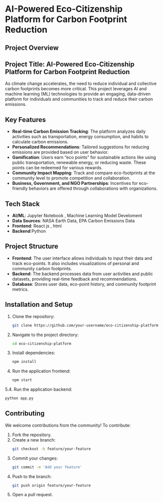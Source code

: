 
# AI-Powered Eco-Citizenship Platform for Carbon Footprint Reduction

## Project Overview

## Project Title: AI-Powered Eco-Citizenship Platform for Carbon Footprint Reduction

As climate change accelerates, the need to reduce individual and collective carbon footprints becomes more critical. This project leverages AI and machine learning (ML) technologies to provide an engaging, data-driven platform for individuals and communities to track and reduce their carbon emissions.

## Key Features

- **Real-time Carbon Emission Tracking**: The platform analyzes daily activities such as transportation, energy consumption, and habits to calculate carbon emissions.
- **Personalized Recommendations**: Tailored suggestions for reducing emissions are provided based on user behavior.
- **Gamification**: Users earn “eco points” for sustainable actions like using public transportation, renewable energy, or reducing waste. These points can be redeemed for various rewards.
- **Community Impact Mapping**: Track and compare eco-footprints at the community level to promote competition and collaboration.
- **Business, Government, and NGO Partnerships**: Incentives for eco-friendly behaviors are offered through collaborations with organizations.

## Tech Stack

- **AI/ML**: Jupyter Notebook , Machine Learning Model Develoment 
- **Data Sources**: NASA Earth Data, EPA Carbon Emissions Data
- **Frontend**: React js , html
- **Backend**:Python
  
## Project Structure

- **Frontend**: The user interface allows individuals to input their data and track eco-points. It also includes visualizations of personal and community carbon footprints.
- **Backend**: The backend processes data from user activities and public datasets, providing real-time feedback and recommendations.
- **Database**: Stores user data, eco-point history, and community footprint metrics.

## Installation and Setup

1. Clone the repository:
   ```bash
   git clone https://github.com/your-username/eco-citizenship-platform.git
   ```
2. Navigate to the project directory:
   ```bash
   cd eco-citizenship-platform
   ```
3. Install dependencies:
   ```bash
   npm install
   ```
4. Run the application frontend:
   ```bash
   npm start
   ```
5.4. Run the application backend:
   ```bash
   python app.py
   ```
## Contributing

We welcome contributions from the community! To contribute:

1. Fork the repository.
2. Create a new branch:
   ```bash
   git checkout -b feature/your-feature
   ```
3. Commit your changes:
   ```bash
   git commit -m 'Add your feature'
   ```
4. Push to the branch:
   ```bash
   git push origin feature/your-feature
   ```
5. Open a pull request.



